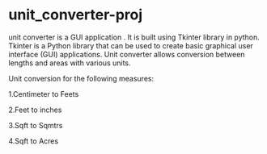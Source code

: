 # unit_converter-proj
unit converter is a GUI application . It is built using Tkinter library in python. Tkinter is a Python library that can be used to create basic graphical user interface (GUI) applications. Unit converter allows conversion between lengths and areas with various units.

Unit conversion for the following measures:

1.Centimeter to Feets

2.Feet to inches

3.Sqft to Sqmtrs

4.Sqft to Acres
